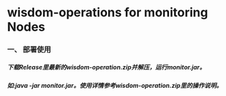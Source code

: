 # wisdom-operations for monitoring Nodes

### 一、 部署使用


##### 下载Release里最新的wisdom-operation.zip并解压，运行monitor.jar。
##### 如:java -jar monitor.jar。使用详情参考wisdom-operation.zip里的操作说明。
